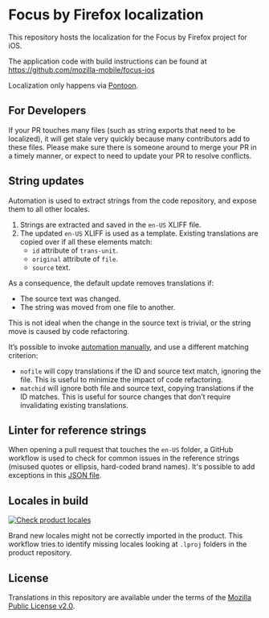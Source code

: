 # Focus by Firefox localization

This repository hosts the localization for the Focus by Firefox project for iOS.

The application code with build instructions can be found at https://github.com/mozilla-mobile/focus-ios

Localization only happens via [Pontoon](https://pontoon.mozilla.org/projects/focus-for-ios/).

## For Developers

If your PR touches many files (such as string exports that need to be localized), it will get stale very quickly because many contributors add to these files. Please make sure there is someone around to merge your PR in a timely manner, or expect to need to update your PR to resolve conflicts.

## String updates

Automation is used to extract strings from the code repository, and expose them to all other locales.

1. Strings are extracted and saved in the `en-US` XLIFF file.
2. The updated `en-US` XLIFF is used as a template. Existing translations are copied over if all these elements match:
    * `id` attribute of `trans-unit`.
    * `original` attribute of `file`.
    * `source` text.

As a consequence, the default update removes translations if:
* The source text was changed.
* The string was moved from one file to another.

This is not ideal when the change in the source text is trivial, or the string move is caused by code refactoring.

It’s possible to invoke [automation manually](https://github.com/mozilla-l10n/focusios-l10n/actions/workflows/export_strings.yml), and use a different matching criterion:
* `nofile` will copy translations if the ID and source text match, ignoring the file. This is useful to minimize the impact of code refactoring.
* `matchid` will ignore both file and source text, copying translations if the ID matches. This is useful for source changes that don’t require invalidating existing translations.

## Linter for reference strings

When opening a pull request that touches the `en-US` folder, a GitHub workflow is used to check for common issues in the reference strings (misused quotes or ellipsis, hard-coded brand names). It's possible to add exceptions in this [JSON file](.github/scripts/linter_config.json).

## Locales in build

[![Check product locales](https://github.com/mozilla-l10n/focusios-l10n/actions/workflows/check_product_locales.yml/badge.svg)](https://github.com/mozilla-l10n/focusios-l10n/actions/workflows/check_product_locales.yml)

Brand new locales might not be correctly imported in the product. This workflow tries to identify missing locales looking at `.lproj` folders in the product repository.

## License

Translations in this repository are available under the terms of the [Mozilla Public License v2.0](http://www.mozilla.org/MPL/2.0/).
